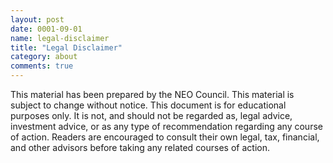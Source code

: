 ```yaml
---
layout: post
date: 0001-09-01
name: legal-disclaimer
title: "Legal Disclaimer"
category: about
comments: true
---
```



This material has been prepared by the NEO Council. This material is subject to change without notice. This
document is for educational purposes only. It is not, and should not be regarded as, legal advice, investment advice, or as
any type of recommendation regarding any course of action. Readers are encouraged to consult their own legal, tax,
financial, and other advisors before taking any related courses of action.
